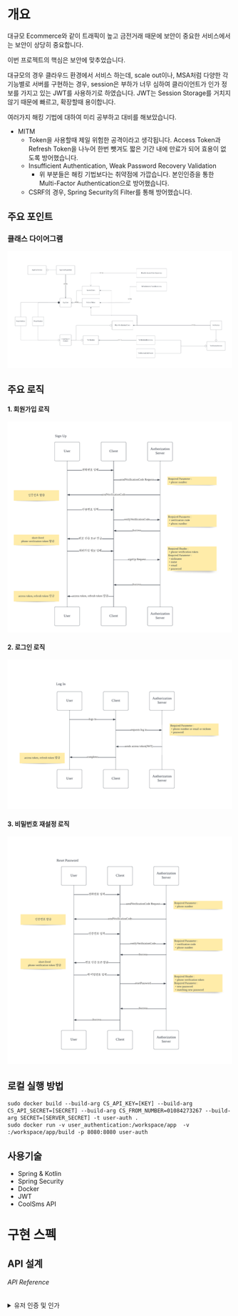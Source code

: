 # 개요
대규모 Ecommerce와 같이 트래픽이 높고 금전거래 때문에 보안이 중요한 서비스에서는 보안이 상당히 중요합니다.

이번 프로젝트의 핵심은 보안에 맞추었습니다.

대규모의 경우 클라우드 환경에서 서비스 하는데, scale out이나, MSA처럼 다양한 각 기능별로 서버를 구현하는 경우, session은 부하가 너무 심하여 클라이언트가 인가 정보를 가지고 있는 JWT를 사용하기로 하였습니다.
JWT는 Session Storage를 거치지 않기 때문에 빠르고, 확장할때 용이합니다.

여러가지 해킹 기법에 대하여 미리 공부하고 대비를 해보았습니다.
* MITM 
  * Token을 사용할때 제일 위험한 공격이라고 생각됩니다. Access Token과 Refresh Token을 나누어 한번 뺏겨도 짧은 기간 내에 만료가 되어 효용이 없도록 방어했습니다.
  * Insufficient Authentication, Weak Password Recovery Validation
    * 위 부분들은 해킹 기법보다는 취약점에 가깝습니다. 본인인증을 통한 Multi-Factor Authentication으로 방어했습니다.
  * CSRF의 경우, Spring Security의 Filter를 통해 방어했습니다.


## 주요 포인트
### 클래스 다이어그램
![image info](./images/class-diagram.png)

## 주요 로직
#### 1. 회원가입 로직
![image info](./images/sign-up.png)

#### 2. 로그인 로직
![image info](./images/log-in.png)

#### 3. 비밀번호 재설정 로직
![image info](./images/reset-password.png)

## 로컬 실행 방법

```shell
sudo docker build --build-arg CS_API_KEY=[KEY] --build-arg CS_API_SECRET=[SECRET] --build-arg CS_FROM_NUMBER=01084273267 --build-arg SECRET=[SERVER_SECRET] -t user-auth .
sudo docker run -v user_authentication:/workspace/app  -v :/workspace/app/build -p 8080:8080 user-auth
```

## 사용기술
* Spring & Kotlin
* Spring Security
* Docker
* JWT
* CoolSms API

# 구현 스펙
## API 설계

###### API Reference

<details markdown="1">
<summary>유저 인증 및 인가</summary>

<details markdown="1" style="margin-left:14px">
<summary>/verifications</summary>

**전화 본인 인증코드 발송**
----
요청 받은 정보를 토대로 Multi-factor authentication 인증 세션을 생성하여
인증 코드를 보냅니다.

* **URL**

  /verifications/phones

* **Method:**

  `POST`

* **Request Body**

  **Required:**

  * `countryCode=[String] - 전화번호의 국가 코드 (예 : 82)`  
  * `phoneNumber=[String] - 국가 코드를 제외한 전화번호 (예 : 1012341234 )`

* **Response**

  **Required:**

  * `status=[String] - 요청 처리 후 상태 코드`  
  * `message=[String] - 요청 처리 후 상태 메시지`

* **Success Response:**
```
HTTP/1.1 200 Created
Content-type: application/json;charset=UTF-8
{
    "status": "OK",
    "message": "Successfully sent verification code to request phone number",
    "data": null
}
```

**본인 인증**
----

* **URL**

  /verifications/phones/verify

* **Method:**

  `DELETE`

* **Request Body**

  **Required:**

  * `countryCode=[String] - 전화번호의 국가 코드 (예 : 82)`  
  * `phoneNumber=[String] - 국가 코드를 제외한 전화번호 (예 : 1012341234 )`
  * `verificationCode=[String] - 6자리 인증 코드 (예 : 1012341234 )`

* **Response**

  **Required:**

  * `status=[String] - 요청 처리 후 상태 코드`  
  * `message=[String] - 요청 처리 후 상태 메시지`
  * `data=[String] - 인증한 전화번호로 생성한 JWT 토큰. 회원가입이나 비밀번호 재설정 시 해당 값을 보내야지만 동작 수행 가능`

* **Success Response:**
```
HTTP/1.1 200 Ok
Content-type: application/json;charset=UTF-8
{
    "status": "OK",
    "message": "Successfully verified the phone number",
    "data": "TOKEN"
}
```

</details>

<details markdown="1" style="margin-left:14px">
<summary>/users</summary>

**유저 정보 조회**
----
유저가 본인의 정보를 열람합니다.

* **URL**

  /users/mine

* **Method:**

  `GET`

* **Headers:**
  `Authorization=[String] - Bearer 로 시작하는 access token. 해당 정보가 있어야 본인 정보를 열람할 수 있음.`

* **Response**

  **Required:**  
  * `status=[String] - 요청 처리 후 상태 코드`  
  * `message=[String] - 요청 처리 후 상태 메시지`
  * `data=[Map<String, Any>] - 인증한 전화번호로 생성한 JWT 토큰. 회원가입이나 비밀번호 재설정 시 해당 값을 보내야지만 동작 수행 가능`
  * `email=[String] - 유저의 이메일`
  * `phonenumber=[String] - 유저의 전화번호`
  * `name=[String] - 유저의 이름`
  * `nicknm=[String] - 유저의 닉네임`

* **Success Response:**
```
HTTP/1.1 200 OK
Content-type: application/json;charset=UTF-8
{
    "status": "OK",
    "message": "Successfully found user",
    "data": {
        "name": "Sam",
        "id": "USER_0",
        "email": {
            "emailAddress": "organicyellow0608@gmail.com",
            "destination": "organicyellow0608@gmail.com"
        },
        "phoneNumber": {
            "phoneNumber": "821084273267",
            "destination": "821084273267"
        },
        "nicknm": "Sam"
    }
}
```

**유저 회원 가입**
----
전화번호로 인증된 유저가 회원가입을 할 수 있습니다. 

* **URL**

  /users

* **Method:**

  `POST`

* **Headers:**
  `Authorization=[String] - Bearer 로 시작하는 JWT token. 전화번호 정보를 포함하여 인증 받은 유저가 회원가입을 하고 있는지 검사함`

* **Request Body**

  **Required**
  * `nickname=[String] - 유저 닉네임`
  * `name=[String] - 유저 이름`
  * `email=[String] - 유저 닉네임`
  * `password=[String] - 유저 비밀번호`

* **Response**

  **Required:**  
  * `status=[String] - 요청 처리 후 상태 코드`  
  * `message=[String] - 요청 처리 후 상태 메시지`
  * `data=[Map<String, Any>] - 인증한 전화번호로 생성한 JWT 토큰. 회원가입이나 비밀번호 재설정 시 해당 값을 보내야지만 동작 수행 가능`
    * `email=[String] - 유저의 이메일`
    * `phonenumber=[String] - 유저의 전화번호`
    * `name=[String] - 유저의 이름`
    * `nicknm=[String] - 유저의 닉네임`
    * `password=[String] - 유저의 암호화된 비밀번호`

* **Success Response:**
```
HTTP/1.1 200 OK
Content-type: application/json;charset=UTF-8
{
    "status": "OK",
    "message": "Successfully found user",
    "data": {
        "name": "Sam",
        "id": "USER_0",
        "email": {
            "emailAddress": "organicyellow0608@gmail.com",
            "destination": "organicyellow0608@gmail.com"
        },
        "phoneNumber": {
            "phoneNumber": "821084273267",
            "destination": "821084273267"
        },
        "nicknm": "Sam"
    }
}
```

**유저 로그인**
----
DB에 저장된 유저가 로그인합니다.

* **URL**

  /users/log-in

* **Method:**

  `POST`

* **Request Body** 
  
  **Required:**
  * `uername=[String] - 유저 식별자(닉네임, 이메일, 전화번호 3개 중 하나로 제공되면 됨)`
  * `password=[String] - 유저 비밀번호`

* **Response**

  **Required:**
  * `accessToken=[String] - 유저의 access token`
  * `refreshToken=[String] - 유저의 refresh token`

* **Success Response:**
```
HTTP/1.1 200 OK
Content-type: application/json;charset=UTF-8
{
    "accessToken": "",
    "refreshToken": ""
}
```

**비밀번호 재설정**
----
유저가 로그인 되어있지 않은 상태에서 본인 인증 후 비밀번호를 재설정할 수 있는 API입니다.

* **URL**

  /users/reset-password

* **Method:**

  `PUT`

* **Headers:**
  `Authorization=[String] - Bearer 로 시작하는 JWT token. 전화번호 정보를 포함하여 인증 받은 유저가 회원가입을 하고 있는지 검사함`
* **Request Body**

  **Required:**
  * `password=[String] - 새 비밀번호`
  * `newPssword=[String] - 새 비밀번호와 일치하는 비밀번호`

* **Response**

  **Required:**
  * `accessToken=[String] - 유저의 access token`
  * `refreshToken=[String] - 유저의 refresh token`

* **Success Response:**
```
HTTP/1.1 200 OK
Content-type: application/json;charset=UTF-8
{
    "status": "OK",
    "message": "Successfully reset password",
    "data": null
}
```

**토큰 갱신**
----
유저의 Access Token이 만료되었을때 Refresh Token을 이용해서 갱신할 수 있는 API입니다.

* **URL**

  /users/refresh-token

* **Method:**

  `GET`

* **Headers:**
  `Authorization=[String] - Bearer 로 시작하는 Refresh token.`

* **Response**

  **Required:**
  * `accessToken=[String] - 유저의 갱신된 access token`

* **Success Response:**
```
HTTP/1.1 200 OK
Content-type: application/json;charset=UTF-8
{
    "status": "OK",
    "message": "Successfully reset password",
    "data": {
        "accessToken": ""
    }
}
```

